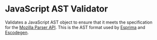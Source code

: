 JavaScript AST Validator
===

Validates a JavaScript AST object to ensure that it meets the specification for the [Mozilla Parser API](https://developer.mozilla.org/en-US/docs/Mozilla/Projects/SpiderMonkey/Parser_API). This is the AST format used by [Esprima](http://esprima.org/) and [Escodegen](https://github.com/Constellation/escodegen).
